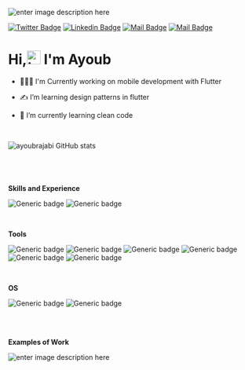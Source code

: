 
![enter image description here](https://s4.uupload.ir/files/ayoub_rajabi_%281%29_zq9f.png)

[![Twitter Badge](https://img.shields.io/badge/-@ayoubrajabi72-1ca0f1?style=flat&labelColor=1ca0f1&logo=twitter&logoColor=white&link=https://twitter.com/ayoubrajabi72)](https://twitter.com/ayoubrajabi72) [![Linkedin Badge](https://img.shields.io/badge/-ayoubrajabi-0e76a8?style=flat&labelColor=0e76a8&logo=linkedin&logoColor=white)](https://www.linkedin.com/in/ayoubrajabi/) [![Mail Badge](https://img.shields.io/badge/-@ayoubrajabi72-e84393?style=flat&labelColor=e84393&logo=instagram&logoColor=white)](https://instagram.com/ayoubrajabi72) [![Mail Badge](https://img.shields.io/badge/-ayoubrajabi72-c0392b?style=flat&labelColor=c0392b&logo=gmail&logoColor=white)](mailto:ayoubrajabi72@gmail.com) 
# Hi,<img src="https://user-images.githubusercontent.com/1303154/88677602-1635ba80-d120-11ea-84d8-d263ba5fc3c0.gif"  width="28px"  alt="hi"> I'm Ayoub

+ 👨🏻‍💻 I'm Currently working on mobile development with Flutter

+ ✍ I’m learning design patterns in flutter

+ 🧹 I’m currently learning clean code



<br />


![ayoubrajabi GitHub stats](https://github-readme-stats.vercel.app/api?username=ayoubrajabi&hide=contribs,prs)


<br />

#
 **Skills and Experience**
 
![Generic badge](https://img.shields.io/badge/Dart-0175C2?style=for-the-badge&logo=dart&logoColor=white) ![Generic badge](https://img.shields.io/badge/Flutter-02569B?style=for-the-badge&logo=flutter&logoColor=white)

<br />


 **Tools**

![Generic badge](https://img.shields.io/badge/-git-242331?logo=git&style=for-the-badge) ![Generic badge](https://img.shields.io/badge/-github-black?logo=github&logoColor=white&style=for-the-badge) ![Generic badge](https://img.shields.io/badge/-vscode-1ab3f6?logo=visualstudiocode&style=for-the-badge) ![Generic badge](https://img.shields.io/badge/-androidstudio-073042?logo=androidstudio&style=for-the-badge) ![Generic badge](https://img.shields.io/badge/-figma-F24E1E?logo=figma&logoColor=white&style=for-the-badge)  ![Generic badge](https://img.shields.io/badge/-postman-black?logo=postman&logoColor=F24E1E&style=for-the-badge)

<br />



**OS**

![Generic badge](https://img.shields.io/badge/-macos-294172?logo=macos&style=for-the-badge) ![Generic badge](https://img.shields.io/badge/-android-073042?logo=android&style=for-the-badge)

<br />
<br />

 **Examples of Work**
 
![enter image description here](https://s8.uupload.ir/files/ayoub-rajabi-works_561q.png)


